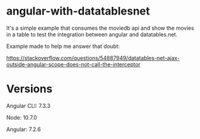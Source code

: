 # angular-with-datatablesnet
It's a simple example that consumes the moviedb api and show the movies in a table to test the integration between angular and datatables.net.

Example made to help me answer that doubt:

https://stackoverflow.com/questions/54887949/datatables-net-ajax-outside-angular-scope-does-not-call-the-interceptor

# Versions
Angular CLI: 7.3.3

Node: 10.7.0

Angular: 7.2.6
